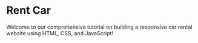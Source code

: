 # Rent Car
Welcome to our comprehensive tutorial on building a responsive car rental website using HTML, CSS, and JavaScript!
